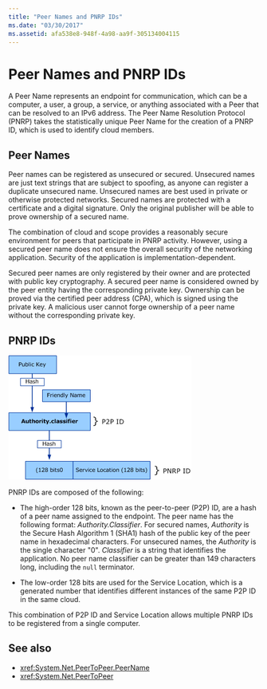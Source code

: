 ```yaml
---
title: "Peer Names and PNRP IDs"
ms.date: "03/30/2017"
ms.assetid: afa538e8-948f-4a98-aa9f-305134004115
---
```

# Peer Names and PNRP IDs
A Peer Name represents an endpoint for communication, which can be a computer, a user, a group, a service, or anything associated with a Peer that can be resolved to an IPv6 address. The Peer Name Resolution Protocol (PNRP) takes the statistically unique Peer Name for the creation of a PNRP ID, which is used to identify cloud members.  
  
## Peer Names  
 Peer names can be registered as unsecured or secured. Unsecured names are just text strings that are subject to spoofing, as anyone can register a duplicate unsecured name. Unsecured names are best used in private or otherwise protected networks. Secured names are protected with a certificate and a digital signature. Only the original publisher will be able to prove ownership of a secured name.  
  
 The combination of cloud and scope provides a reasonably secure environment for peers that participate in PNRP activity. However, using a secured peer name does not ensure the overall security of the networking application. Security of the application is implementation-dependent.  
  
 Secured peer names are only registered by their owner and are protected with public key cryptography. A secured peer name is considered owned by the peer entity having the corresponding private key. Ownership can be proved via the certified peer address (CPA), which is signed using the private key. A malicious user cannot forge ownership of a peer name without the corresponding private key.  
  
## PNRP IDs  
 ![PNRP ID](media/fdc9e8a0-4a1c-488d-a019-bc3a1973220c.gif "fdc9e8a0-4a1c-488d-a019-bc3a1973220c")  
  
 PNRP IDs are composed of the following:  
  
- The high-order 128 bits, known as the peer-to-peer (P2P) ID, are a hash of a peer name assigned to the endpoint. The peer name has the following format: *Authority.Classifier*. For secured names, *Authority* is the Secure Hash Algorithm 1 (SHA1) hash of the public key of the peer name in hexadecimal characters. For unsecured names, the *Authority* is the single character "0". *Classifier* is a string that identifies the application. No peer name classifier can be greater than 149 characters long, including the `null` terminator.  
  
- The low-order 128 bits are used for the Service Location, which is a generated number that identifies different instances of the same P2P ID in the same cloud.  
  
 This combination of P2P ID and Service Location allows multiple PNRP IDs to be registered from a single computer.  
  
## See also

- <xref:System.Net.PeerToPeer.PeerName>
- <xref:System.Net.PeerToPeer>
